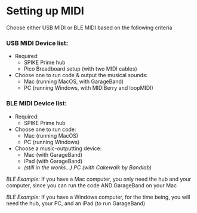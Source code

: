 # Setting up MIDI  
Choose either USB MIDI or BLE MIDI based on the following criteria
<br>

### USB MIDI Device list:

* Required:
    * SPIKE Prime hub
    * Pico Breadboard setup (with two MIDI cables)
* Choose one to run code & output the musical sounds:
    * Mac (running MacOS, with GarageBand)
    * PC (running Windows, with MIDIBerry and loopMIDI)


### BLE MIDI Device list:

* Required:
    * SPIKE Prime hub
* Choose one to run code:
    * Mac (running MacOS)
    * PC (running Windows)
* Choose a music-outputting device:
    * Mac (with GarageBand)
    * iPad (with GarageBand)
    * *(still in the works…) PC (with Cakewalk by Bandlab)*

_BLE Example:_ If you have a Mac computer, you only need the hub and your computer, since you can run the code AND GarageBand on your Mac

_BLE Example:_ If you have a Windows computer, for the time being, you will need the hub, your PC, and an iPad (to run GarageBand)
